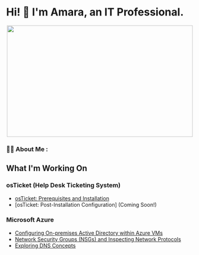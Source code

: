<h1>Hi! 👋 I'm Amara, an IT Professional.</h1>
<div align="center">
  <img src="https://media4.giphy.com/media/13HBDT4QSTpveU/giphy.gif" width="500" height="300"/>
</div>


### :woman_technologist: About Me :
<h2>What I'm Working On</h2>


 <h3>osTicket (Help Desk Ticketing System)</h3>
 
  - [osTicket: Prerequisites and Installation](https://github.com/amaraphi/osticket-prereq)
  - [osTicket: Post-Installation Configuration] (Coming Soon!)
  
 <h3>Microsoft Azure</h3>

  - [Configuring On-premises Active Directory within Azure VMs](https://github.com/amaraphi/configure-ad)
  - [Network Security Groups (NSGs) and Inspecting Network Protocols](https://github.com/amaraphi/azure-network-protocols)
  - [Exploring DNS Concepts](https://github.com/amaraphi/dns-ad)
